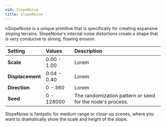 ```yaml
---
uid: SlopeNoise
title: SlopeNoise
---
```


nSlopeNoise is a unique primitive that is specifically for creating expansive sloping terrains. SlopeNoise's internal noise distortions create a shape that is very conducive to strong, flowing erosion.

| Setting          | Values      | Description                                               |
| :--------------- | :---------- | :-------------------------------------------------------- |
| **Scale**        | 0.00 - 1.00 | Lorem                                                     |
| **Displacement** | 0.04 - 0.40 | Lorem                                                     |
| **Direction**    | 0 - 360     | Lorem                                                     |
| **Seed**         | 0 - 128000  | The randomization pattern or seed for the node's process. |



SlopeNoise is fantastic for medium range or close-up scenes, where you want to dramatically show the scale and height of the slope.